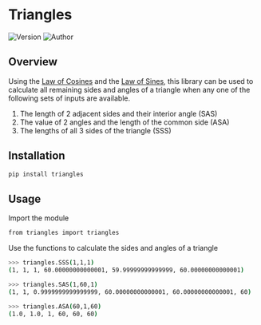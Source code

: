 # Triangles

![Version](https://img.shields.io/badge/Version-1.0.0-green) ![Author](https://img.shields.io/badge/Author-Hemendu%20Roy-red)

## Overview

Using the [Law of Cosines](https://en.wikipedia.org/wiki/Law_of_cosines) and the [Law of Sines](https://en.wikipedia.org/wiki/Law_of_sines), this library can be used to calculate all remaining sides and angles of a triangle when any one of the following sets of inputs are available.
 1. The length of 2 adjacent sides and their interior angle (SAS)
 2. The value of 2 angles and the length of the common side (ASA)
 3. The lengths of all 3 sides of the triangle (SSS)

## Installation

```sh
pip install triangles
```

## Usage

Import the module
```sh
from triangles import triangles
```

Use the functions to calculate the sides and angles of a triangle

```sh
>>> triangles.SSS(1,1,1)
(1, 1, 1, 60.00000000000001, 59.99999999999999, 60.00000000000001)

>>> triangles.SAS(1,60,1)
(1, 1, 0.9999999999999999, 60.00000000000001, 60.00000000000001, 60)

>>> triangles.ASA(60,1,60)
(1.0, 1.0, 1, 60, 60, 60)

```